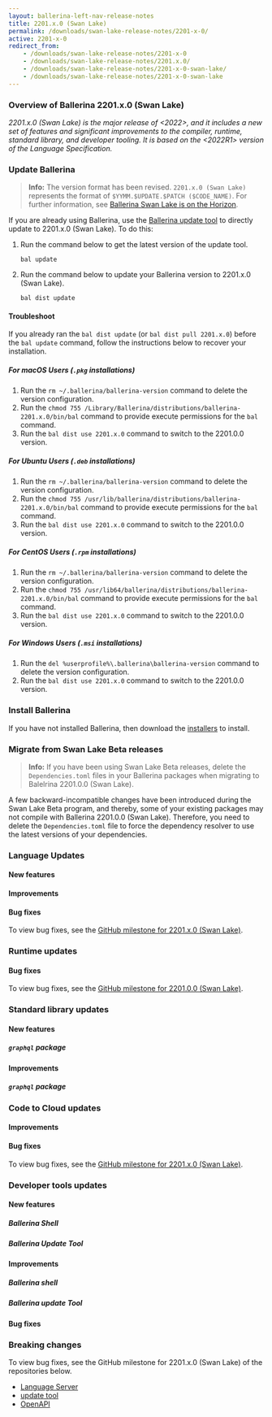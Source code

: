 ```yaml
---
layout: ballerina-left-nav-release-notes
title: 2201.x.0 (Swan Lake) 
permalink: /downloads/swan-lake-release-notes/2201-x-0/
active: 2201-x-0
redirect_from: 
    - /downloads/swan-lake-release-notes/2201-x-0
    - /downloads/swan-lake-release-notes/2201.x.0/
    - /downloads/swan-lake-release-notes/2201-x-0-swan-lake/
    - /downloads/swan-lake-release-notes/2201-x-0-swan-lake
---
```


### Overview of Ballerina 2201.x.0 (Swan Lake)

<em>2201.x.0 (Swan Lake) is the <first> major release of <2022>, and it includes a new set of features and significant improvements to the compiler, runtime, standard library, and developer tooling. It is based on the <2022R1> version of the Language Specification.</em> 

### Update Ballerina

>**Info:** The version format has been revised. `2201.x.0 (Swan Lake)` represents the format of `$YYMM.$UPDATE.$PATCH ($CODE_NAME)`. For further information, see [Ballerina Swan Lake is on the Horizon](https://blog.ballerina.io/posts/ballerina-swan-lake-is-on-the-horizon/).

If you are already using Ballerina, use the [Ballerina update tool](/learn/cli-documentation/update-tool/#using-the-update-tool) to directly update to 2201.x.0 (Swan Lake). To do this: 

1. Run the command below to get the latest version of the update tool.

   `bal update`

2. Run the command below to update your Ballerina version to 2201.x.0 (Swan Lake).

   `bal dist update`

#### Troubleshoot 

If you already ran the `bal dist update` (or `bal dist pull 2201.x.0`) before the `bal update` command, follow the instructions below to recover your installation.

##### For macOS Users (`.pkg` installations)

1. Run the `rm ~/.ballerina/ballerina-version` command to delete the version configuration.
2. Run the `chmod 755 /Library/Ballerina/distributions/ballerina-2201.x.0/bin/bal` command to provide execute permissions for the `bal` command.
3. Run the `bal dist use 2201.x.0` command to switch to the 2201.0.0 version. 

##### For Ubuntu Users (`.deb` installations)

1. Run the `rm ~/.ballerina/ballerina-version` command to delete the version configuration.
2. Run the `chmod 755 /usr/lib/ballerina/distributions/ballerina-2201.x.0/bin/bal` command to provide execute permissions for the `bal` command.
3. Run the `bal dist use 2201.x.0` command to switch to the 2201.0.0 version.

##### For CentOS Users (`.rpm` installations)

1. Run the `rm ~/.ballerina/ballerina-version` command to delete the version configuration.
2. Run the `chmod 755 /usr/lib64/ballerina/distributions/ballerina-2201.x.0/bin/bal` command to provide execute permissions for the `bal` command.
3. Run the `bal dist use 2201.x.0` command to switch to the 2201.0.0 version.

##### For Windows Users (`.msi` installations)

1. Run the `del %userprofile%\.ballerina\ballerina-version` command to delete the version configuration.
2. Run the `bal dist use 2201.x.0` command to switch to the 2201.0.0 version.

### Install Ballerina

If you have not installed Ballerina, then download the [installers](/downloads/#swanlake) to install.

### Migrate from Swan Lake Beta releases
>**Info:** If you have been using Swan Lake Beta releases, delete the `Dependencies.toml` files in your Ballerina packages when migrating to Balelrina 2201.0.0 (Swan Lake). 

A few backward-incompatible changes have been introduced during the Swan Lake Beta program, and thereby, some of your existing packages may not compile with Ballerina 2201.0.0 (Swan Lake). Therefore, you need to delete the `Dependencies.toml` file to force the dependency resolver to use the latest versions of your dependencies. 

### Language Updates

#### New features

#### Improvements

#### Bug fixes

To view bug fixes, see the [GitHub milestone for 2201.x.0 (Swan Lake)](https://github.com/ballerina-platform/ballerina-lang/issues?q=is%3Aissue+is%3Aclosed+label%3AType%2FBug+label%3ATeam%2FCompilerFE+milestone%3A%22Ballerina+2201.x.0%22).

### Runtime updates

#### Bug fixes

To view bug fixes, see the [GitHub milestone for 2201.0.0 (Swan Lake)](https://github.com/ballerina-platform/ballerina-lang/issues?q=is%3Aissue+is%3Aclosed+label%3AType%2FBug+label%3ATeam%2FjBallerina+milestone%3A%22Ballerina+2201.x.0%22).

### Standard library updates

#### New features

##### `graphql` package

#### Improvements

##### `graphql` package


### Code to Cloud updates

#### Improvements

#### Bug fixes

To view bug fixes, see the [GitHub milestone for 2201.x.0 (Swan Lake)](https://github.com/ballerina-platform/module-ballerina-c2c/issues?q=is%3Aissue+is%3Aclosed+milestone%3A%22Ballerina+2201.0.0%22+label%3AType%2FBug).

### Developer tools updates

#### New features

##### Ballerina Shell

##### Ballerina Update Tool

#### Improvements

##### Ballerina shell

##### Ballerina update Tool

#### Bug fixes

### Breaking changes

To view bug fixes, see the GitHub milestone for 2201.x.0 (Swan Lake) of the repositories below.

- [Language Server](https://github.com/ballerina-platform/ballerina-lang/issues?q=is%3Aissue+milestone%3A%22Ballerina+2201.x.0%22+is%3Aclosed+label%3ATeam%2FLanguageServer)
- [update tool](https://github.com/ballerina-platform/ballerina-update-tool/issues?q=is%3Aissue+milestone%3A%22Ballerina+2201.x.0%22+is%3Aclosed+label%3AType%2FBug)
- [OpenAPI](https://github.com/ballerina-platform/openapi-tools/issues?q=is%3Aissue+label%3AType%2FBug+milestone%3A%22Ballerina+2201.x.0%22+is%3Aclosed)

<!-- <style>.cGitButtonContainer, .cBallerinaTocContainer {display:none;}</style> -->